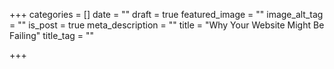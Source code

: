 +++
categories = []
date = ""
draft = true
featured_image = ""
image_alt_tag = ""
is_post = true
meta_description = ""
title = "Why Your Website Might Be Failing"
title_tag = ""

+++
